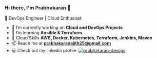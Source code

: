 ### Hi there, I'm Prabhakaran 👋  
🚀 DevOps Engineer | Cloud Enthusiast 

- 🔭 I’m currently working on **Cloud and DevOps Projects**  
- 🌱 I’m learning **Ansible & Terraform**  
- 💬 Cloud Skills **AWS, Docker, Kubernetes, Terraform, Jenkins, Maven**  
- 📫 Reach me at **prabhakaranajith25@gmail.com**  
- 💻 Check out my linkedin profile: [![prabhakaran-devops](https://img.shields.io/badge/LinkedIn-0A66C2?style=flat-square&logo=linkedin&logoColor=white)](https://www.linkedin.com/in/prabhakaran-devops/)  
